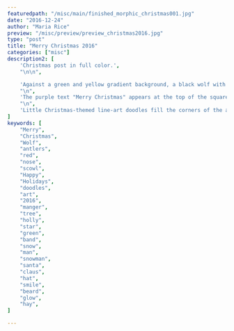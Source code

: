 ```yaml
---
featuredpath: "/misc/main/finished_morphic_christmas001.jpg"
date: "2016-12-24"
author: "Maria Rice"
preview: "/misc/preview/preview_christmas2016.jpg"
type: "post"
title: "Merry Christmas 2016"
categories: ["misc"]
description2: [
    'Christmas post in full color.',
    "\n\n", 

    'Against a green and yellow gradient background, a black wolf with yellow eyes sits scowling with a round red ball on his nose and fake antlers on a green band strapped on top of his head. He bows his head and folds his ears back as he glares straight ahead in an angled shot from his front left. A solid yellow glow envelops the wolf.',
    "\n",
    'The purple text "Merry Christmas" appears at the top of the square-shaped artwork and more purple text shows at the bottom, below the wolf, reading "and Happy Holidays!". Author',"'",'s initials and date "MCR 12/22/16" is visible in black hand-written scrawl just above the bottom purple text.',
    "\n",
    'Little Christmas-themed line-art doodles fill the corners of the artwork. A simple, smiling, open-mouth Santa Claus face with his hat falling off the left side of his head appears on the bottom right corner of the artwork, to the right of the bottom purple text and under the author',"'",'s initials and date. On the bottom left corner is a snow man doodle with a top hat, stick hands, and a smiley face. In the top left corner is a manger with an obscured, glowing bundle sitting in hay. On the top right corner are doodles of the following: a glowing Christmas tree, a glowing Christmas star, and a bunch of holly.',
]
keywords: [
    "Merry",
    "Christmas",
    "Wolf",
    "antlers",
    "red",
    "nose",
    "scowl",
    "Happy",
    "Holidays",
    "doodles",
    "art",
    "2016",
    "manger",
    "tree",
    "holly",
    "star",
    "green",
    "band",
    "snow",
    "man",
    "snowman",
    "santa",
    "claus",
    "hat",
    "smile",
    "beard",
    "glow",
    "hay",
]

---
```

